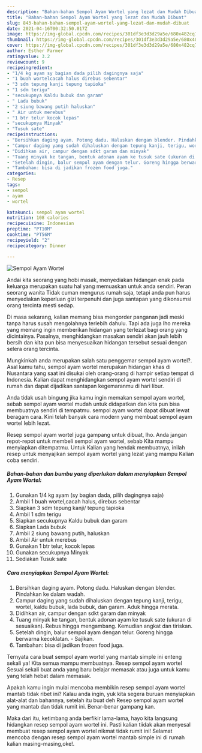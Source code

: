```yaml
---
description: "Bahan-bahan Sempol Ayam Wortel yang lezat dan Mudah Dibuat"
title: "Bahan-bahan Sempol Ayam Wortel yang lezat dan Mudah Dibuat"
slug: 843-bahan-bahan-sempol-ayam-wortel-yang-lezat-dan-mudah-dibuat
date: 2021-04-16T00:32:50.017Z
image: https://img-global.cpcdn.com/recipes/301df3e3d3d29a5e/680x482cq70/sempol-ayam-wortel-foto-resep-utama.jpg
thumbnail: https://img-global.cpcdn.com/recipes/301df3e3d3d29a5e/680x482cq70/sempol-ayam-wortel-foto-resep-utama.jpg
cover: https://img-global.cpcdn.com/recipes/301df3e3d3d29a5e/680x482cq70/sempol-ayam-wortel-foto-resep-utama.jpg
author: Esther Farmer
ratingvalue: 3.2
reviewcount: 9
recipeingredient:
- "1/4 kg ayam sy bagian dada pilih dagingnya saja"
- "1 buah wortelcacah halus direbus sebentar"
- "3 sdm tepung kanji tepung tapioka"
- "1 sdm terigu"
- "secukupnya Kaldu bubuk dan garam"
- " Lada bubuk"
- "2 siung bawang putih haluskan"
- " Air untuk merebus"
- "1 btr telur kocok lepas"
- "secukupnya Minyak"
- "Tusuk sate"
recipeinstructions:
- "Bersihkan daging ayam. Potong dadu. Haluskan dengan blender. Pindahkan ke dalam wadah."
- "Campur daging yang sudah dihaluskan dengan tepung kanji, terigu, wortel, kaldu bubuk, lada bubuk, dan garam. Aduk hingga merata."
- "Didihkan air, campur dengan sdkt garam dan minyak"
- "Tuang minyak ke tangan, bentuk adonan ayam ke tusuk sate (ukuran di sesuaikan). Rebus hingga mengambang. Kemudian angkat dan tiriskan."
- "Setelah dingin, balur sempol ayam dengan telur. Goreng hingga berwarna kecoklatan.  Sajikan."
- "Tambahan: bisa di jadikan frozen food juga."
categories:
- Resep
tags:
- sempol
- ayam
- wortel

katakunci: sempol ayam wortel 
nutrition: 108 calories
recipecuisine: Indonesian
preptime: "PT10M"
cooktime: "PT56M"
recipeyield: "2"
recipecategory: Dinner

---
```



![Sempol Ayam Wortel](https://img-global.cpcdn.com/recipes/301df3e3d3d29a5e/680x482cq70/sempol-ayam-wortel-foto-resep-utama.jpg)

Andai kita seorang yang hobi masak, menyediakan hidangan enak pada keluarga merupakan suatu hal yang memuaskan untuk anda sendiri. Peran seorang  wanita Tidak cuman mengurus rumah saja, tetapi anda pun harus menyediakan keperluan gizi terpenuhi dan juga santapan yang dikonsumsi orang tercinta mesti sedap.

Di masa  sekarang, kalian memang bisa mengorder panganan jadi meski tanpa harus susah mengolahnya terlebih dahulu. Tapi ada juga lho mereka yang memang ingin memberikan hidangan yang terlezat bagi orang yang dicintainya. Pasalnya, menghidangkan masakan sendiri akan jauh lebih bersih dan kita pun bisa menyesuaikan hidangan tersebut sesuai dengan selera orang tercinta. 



Mungkinkah anda merupakan salah satu penggemar sempol ayam wortel?. Asal kamu tahu, sempol ayam wortel merupakan hidangan khas di Nusantara yang saat ini disukai oleh orang-orang di hampir setiap tempat di Indonesia. Kalian dapat menghidangkan sempol ayam wortel sendiri di rumah dan dapat dijadikan santapan kegemaranmu di hari libur.

Anda tidak usah bingung jika kamu ingin memakan sempol ayam wortel, sebab sempol ayam wortel mudah untuk didapatkan dan kita pun bisa membuatnya sendiri di tempatmu. sempol ayam wortel dapat dibuat lewat beragam cara. Kini telah banyak cara modern yang membuat sempol ayam wortel lebih lezat.

Resep sempol ayam wortel juga gampang untuk dibuat, lho. Anda jangan repot-repot untuk membeli sempol ayam wortel, sebab Kita mampu menyiapkan ditempatmu. Untuk Kalian yang hendak membuatnya, inilah resep untuk menyajikan sempol ayam wortel yang lezat yang mampu Kalian coba sendiri.

<!--inarticleads1-->

##### Bahan-bahan dan bumbu yang diperlukan dalam menyiapkan Sempol Ayam Wortel:

1. Gunakan 1/4 kg ayam (sy bagian dada, pilih dagingnya saja)
1. Ambil 1 buah wortel,cacah halus, direbus sebentar
1. Siapkan 3 sdm tepung kanji/ tepung tapioka
1. Ambil 1 sdm terigu
1. Siapkan secukupnya Kaldu bubuk dan garam
1. Siapkan  Lada bubuk
1. Ambil 2 siung bawang putih, haluskan
1. Ambil  Air untuk merebus
1. Gunakan 1 btr telur, kocok lepas
1. Gunakan secukupnya Minyak
1. Sediakan Tusuk sate




<!--inarticleads2-->

##### Cara menyiapkan Sempol Ayam Wortel:

1. Bersihkan daging ayam. Potong dadu. Haluskan dengan blender. Pindahkan ke dalam wadah.
1. Campur daging yang sudah dihaluskan dengan tepung kanji, terigu, wortel, kaldu bubuk, lada bubuk, dan garam. Aduk hingga merata.
1. Didihkan air, campur dengan sdkt garam dan minyak
1. Tuang minyak ke tangan, bentuk adonan ayam ke tusuk sate (ukuran di sesuaikan). Rebus hingga mengambang. Kemudian angkat dan tiriskan.
1. Setelah dingin, balur sempol ayam dengan telur. Goreng hingga berwarna kecoklatan.  - Sajikan.
1. Tambahan: bisa di jadikan frozen food juga.




Ternyata cara buat sempol ayam wortel yang mantab simple ini enteng sekali ya! Kita semua mampu membuatnya. Resep sempol ayam wortel Sesuai sekali buat anda yang baru belajar memasak atau juga untuk kamu yang telah hebat dalam memasak.

Apakah kamu ingin mulai mencoba membikin resep sempol ayam wortel mantab tidak ribet ini? Kalau anda ingin, yuk kita segera buruan menyiapkan alat-alat dan bahannya, setelah itu buat deh Resep sempol ayam wortel yang mantab dan tidak rumit ini. Benar-benar gampang kan. 

Maka dari itu, ketimbang anda berfikir lama-lama, hayo kita langsung hidangkan resep sempol ayam wortel ini. Pasti kalian tiidak akan menyesal membuat resep sempol ayam wortel nikmat tidak rumit ini! Selamat mencoba dengan resep sempol ayam wortel mantab simple ini di rumah kalian masing-masing,oke!.

